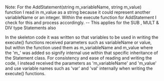 Note: For the AddStatement(string m_variableName, string m_value) function I read in m_value as a string because it could represent another variableName or an integer. Within the execute function for AddStatement I check for this and process accordingly. 
-- This applies for the SUB , MULT & DIV type Statements also

In the skeleton code it was written so that variables to be used in writing the execute() functions received parameters such as variableName or value, but within the function used them as m_variableName and m_value where the 'm_' was added so signify internal use within that specific inheritance of the Statement class. For consistency and ease of reading and writing the code, I instead received the parameters as 'm_variableName' and 'm_value' and use variable names such as 'var' and 'val' internally when writing the execute() functions. 